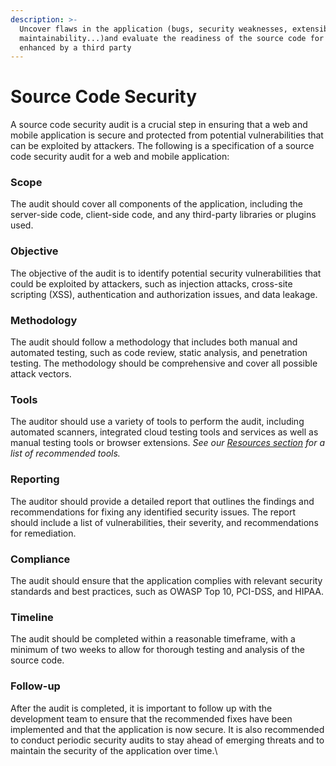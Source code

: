 ```yaml
---
description: >-
  Uncover flaws in the application (bugs, security weaknesses, extensibility,
  maintainability...)and evaluate the readiness of the source code for being
  enhanced by a third party
---
```


# Source Code Security

A source code security audit is a crucial step in ensuring that a web and mobile application is secure and protected from potential vulnerabilities that can be exploited by attackers. The following is a specification of a source code security audit for a web and mobile application:

### Scope

The audit should cover all components of the application, including the server-side code, client-side code, and any third-party libraries or plugins used.

### Objective

The objective of the audit is to identify potential security vulnerabilities that could be exploited by attackers, such as injection attacks, cross-site scripting (XSS), authentication and authorization issues, and data leakage.

### Methodology

The audit should follow a methodology that includes both manual and automated testing, such as code review, static analysis, and penetration testing. The methodology should be comprehensive and cover all possible attack vectors.

### Tools

The auditor should use a variety of tools to perform the audit, including automated scanners, integrated cloud testing tools and services as well as manual testing tools or browser extensions. _See our_ [_Resources section_](../../resource-links-and-tools/) _for a list of recommended tools._&#x20;

### Reporting

The auditor should provide a detailed report that outlines the findings and recommendations for fixing any identified security issues. The report should include a list of vulnerabilities, their severity, and recommendations for remediation.

### Compliance

The audit should ensure that the application complies with relevant security standards and best practices, such as OWASP Top 10, PCI-DSS, and HIPAA.

### Timeline

The audit should be completed within a reasonable timeframe, with a minimum of two weeks to allow for thorough testing and analysis of the source code.

### Follow-up

After the audit is completed, it is important to follow up with the development team to ensure that the recommended fixes have been implemented and that the application is now secure. It is also recommended to conduct periodic security audits to stay ahead of emerging threats and to maintain the security of the application over time.\
